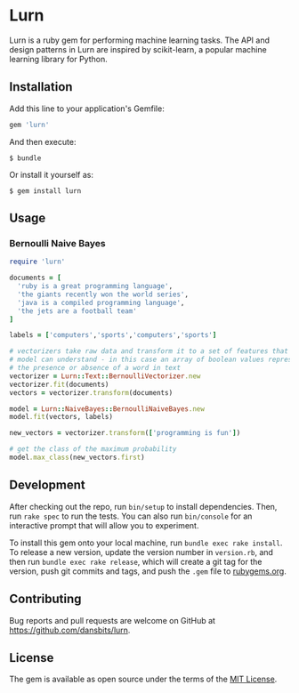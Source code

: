 # Lurn

Lurn is a ruby gem for performing machine learning tasks. The API and design patterns in Lurn are inspired by scikit-learn, a popular machine learning library for Python.

## Installation

Add this line to your application's Gemfile:

```ruby
gem 'lurn'
```

And then execute:

    $ bundle

Or install it yourself as:

    $ gem install lurn

## Usage

### Bernoulli Naive Bayes
```ruby
require 'lurn'

documents = [
  'ruby is a great programming language',
  'the giants recently won the world series',
  'java is a compiled programming language',
  'the jets are a football team'
]

labels = ['computers','sports','computers','sports']

# vectorizers take raw data and transform it to a set of features that our
# model can understand - in this case an array of boolean values representing
# the presence or absence of a word in text
vectorizer = Lurn::Text::BernoulliVectorizer.new
vectorizer.fit(documents)
vectors = vectorizer.transform(documents)

model = Lurn::NaiveBayes::BernoulliNaiveBayes.new
model.fit(vectors, labels)

new_vectors = vectorizer.transform(['programming is fun'])

# get the class of the maximum probability
model.max_class(new_vectors.first)
```

## Development

After checking out the repo, run `bin/setup` to install dependencies. Then, run `rake spec` to run the tests. You can also run `bin/console` for an interactive prompt that will allow you to experiment.

To install this gem onto your local machine, run `bundle exec rake install`. To release a new version, update the version number in `version.rb`, and then run `bundle exec rake release`, which will create a git tag for the version, push git commits and tags, and push the `.gem` file to [rubygems.org](https://rubygems.org).

## Contributing

Bug reports and pull requests are welcome on GitHub at https://github.com/dansbits/lurn.


## License

The gem is available as open source under the terms of the [MIT License](http://opensource.org/licenses/MIT).
